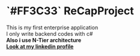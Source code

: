 <h1 >`#FF3C33` ReCapProject </h1>
This is my first enterprise application<br>
I only write backend codes with c#<br>
<strong>Also i use N-Tier architecture<strong><br>
  <a href="https://www.linkedin.com/in/murad-mammadzade-663723237/">Look at my linkedin profile</a>
